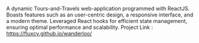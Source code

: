 A dynamic Tours-and-Travels web-application programmed with ReactJS.
Boasts features such as an user-centric design, a responsive interface, and a modern theme.
Leveraged React hooks for efficient state management, ensuring optimal performance and scalability.
Project Link : https://fluxcy.github.io/wanderloo/
